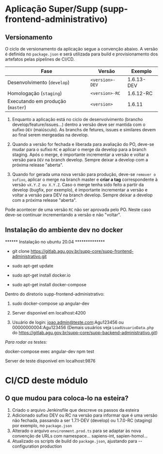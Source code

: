 # Aplicação Super/Supp (supp-frontend-administrativo)

## Versionamento
O ciclo de versionamento da aplicação segue a convenção abaixo. A versão é definida no ``package.json`` e será utilizada para build e provisionamento dos artefatos pelas pipelines de CI/CD.

| Fase                            | Versão            | Exemplo   |
|---------------------------------|-------------------|-----------|
| Desenvolvimento (``develop``)       | ``<version>-DEV`` | 1.6.13-DEV |
| Homologação (``staging``)           | ``<version>-RC``  | 1.6.12-RC  |
| Executando em produção (``master``) | ``<version>``     | 1.6.11    |


1. Enquanto a aplicação está no ciclo de desenvolvimento (brancho develop/feature/issues...) dentro a versão deve ser mantida com o sufixo ``DEV`` (maiúsculo). As branchs de fetures, issues e similares devem ao final serem mergeadas na develop.

2. Quando a versão for fechada e liberada para avaliação do PO, deve-se mudar para o sufixo ``RC`` e aplicar o merge da develop para a branch staging. Após o merge, é importante incrementar a versão e voltar a versão para ``DEV`` na branch develop. Sempre deixar a develop com a próxima release "aberta".

3. Quando for gerada uma nova versão para produção, deve-se ``remover o sufixo``, aplicar o merge na branch master e **criar a tag** correspondente à versão ``vX.Y.Z ou X.Y.Z``. Caso o merge tenha sido feito a partir da develop (bugfix, por exemplo), é importante incrementar a versão e voltar a versão para DEV na branch develop. Sempre deixar a develop com a próxima release "aberta".

Pode acontecer de uma versão ``RC`` não ser aprovada pelo PO. Neste caso deve-se continuar incrementando a versão e não "voltar".

## Instalação do ambiente dev no docker

****** Instalação no ubuntu 20.04 **************

- git clone https://gitlab.agu.gov.br/supp-core/supp-frontend-administrativo.git

- sudo apt-get update
- sudo apt-get install docker.io
- sudo apt-get install docker-compose

Dentro do diretorio supp-frontend-administrativo:

1) sudo docker-compose up angular-dev

2) Server disponível em localhost:4200

3) Usuário de login: joao.admin@teste.com:Agu123456 ou 00000000004:Agu123456 (Demais usuários veja ```LoadUsuarioData.php``` do https://gitlab.agu.gov.br/supp-core/supp-backend-administrativo.git)


*Para rodar os testes:* 

docker-compose exec angular-dev npm test

Server de teste disponivel em localhost:9876


# CI/CD deste módulo

## O que mudou para coloca-lo na esteira?
1) Criado o arquivo Jenkinsfile que descreve os passos da esteira
2) Adicionado sufixo DEV ou RC na versão para informar que é uma versão não fechada, passando a ser 1.7.1-DEV (develop) ou 1.7.0-RC (staging) por exemplo, no ``package.json``
3) Alterado o arquivo ```environment.prod.ts``` para se adaptar às nova convenção de URLs com namespace... sapiens-int, sapien-homol...
4) Atualizado os scripts de build do ```package.json```, ajustando para --configuration production
